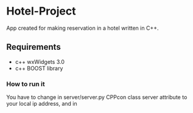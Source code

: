 # **Hotel-Project**
App created for making reservation in a hotel written in C++.
## Requirements
- c++ wxWidgets 3.0
- c++ BOOST library
### How to run it
You have to change in server/server.py CPPcon class server attribute to your local ip address, and in 
